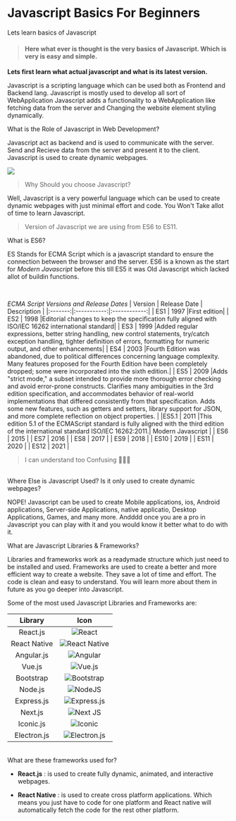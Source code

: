 # Javascript Basics For Beginners
 Lets learn basics of Javascript

> #### Here what ever is thought is the very basics of Javascript. Which is very is easy and simple.

**Lets first learn what actual javascript and what is its latest version.**

Javascript is a scripting language which can be used both as Frontend and Backend lang. Javascript is mostly used to develop all sort of WebApplication
Javascript adds a functionality to a WebApplication like fetching data from the server and Changing the website element styling dynamically.

What is the Role of Javascript in Web Development?

Javascript act as backend and is used to communicate with the server. Send and Recieve data from the server and present it to the client. Javascript is used to create dynamic webpages.

![]('https://media.istockphoto.com/photos/mountain-landscape-picture-id517188688?k=20&m=517188688&s=612x612&w=0&h=i38qBm2P-6V4vZVEaMy_TaTEaoCMkYhvLCysE7yJQ5Q=')

> Why Should you choose Javascript?

Well, Javascript is a very powerful language which can be used to create dynamic webpages with just minimal effort and code. You Won't Take allot of time to learn Javascript.

> Version of Javascript we are using from ES6 to ES11.

What is ES6?

ES Stands for ECMA Script which is a javascript standard to ensure the connection between the browser and the server. ES6 is a known as the start for _Modern Javascript_ before this till ES5 it was Old Javascript which lacked allot of buildin functions.

<br>

_ECMA Script Versions and Release Dates_
| Version | Release Date | Description |
|:-------:|:-----------:|:------------:|
| ES1 | 1997 |First edition|
| ES2 | 1998 |Editorial changes to keep the specification fully aligned with ISO/IEC 16262 international standard|
| ES3 | 1999 |Added regular expressions, better string handling, new control statements, try/catch exception handling, tighter definition of errors, formatting for numeric output, and other enhancements|
| ES4 | 2003 |Fourth Edition was abandoned, due to political differences concerning language complexity. Many features proposed for the Fourth Edition have been completely dropped; some were incorporated into the sixth edition.|
| ES5 | 2009 |Adds "strict mode," a subset intended to provide more thorough error checking and avoid error-prone constructs. Clarifies many ambiguities in the 3rd edition specification, and accommodates behavior of real-world implementations that differed consistently from that specification. Adds some new features, such as getters and setters, library support for JSON, and more complete reflection on object properties. |
|ES5.1 | 2011 |This edition 5.1 of the ECMAScript standard is fully aligned with the third edition of the international standard ISO/IEC 16262:2011.|
Modern Javascript |
| ES6 | 2015 |
| ES7 | 2016 |
| ES8 | 2017 |
| ES9 | 2018 |
| ES10 | 2019 |
| ES11 | 2020 |
| ES12 | 2021 |

<blockquote>I can understand too Confusing 🥵😢🤣</blockquote>

<br>
Where Else is Javascript Used? Is it only used to create dynamic webpages?

NOPE! Javascript can be used to create Mobile applications, ios, Android applications, Server-side Applications, native applicatio, Desktop Applications, Games, and many more. Andddd
once you are a pro in Javascript you can play with it and you would know it better what to do with it.

What are Javascript Libraries & Frameworks?

Libraries and frameworks work as a readymade structure which just need to be installed and used.
Frameworks are used to create a better and more efficient way to create a website. They save a lot of time and effort. The code is clean and easy to understand. You will learn more about them in future as you go deeper into Javascript.

Some of the most used Javascript Libraries and Frameworks are:

|   Library    |                                                            Icon                                                             |
| :----------: | :-------------------------------------------------------------------------------------------------------------------------: |
|   React.js   |        ![React](https://img.shields.io/badge/react-%2320232a.svg?style=for-the-badge&logo=react&logoColor=%2361DAFB)        |
| React Native | ![React Native](https://img.shields.io/badge/react_native-%2320232a.svg?style=for-the-badge&logo=react&logoColor=%2361DAFB) |
|  Angular.js  |       ![Angular](https://img.shields.io/badge/angular-%23DD0031.svg?style=for-the-badge&logo=angular&logoColor=white)       |
|    Vue.js    |      ![Vue.js](https://img.shields.io/badge/vuejs-%2335495e.svg?style=for-the-badge&logo=vuedotjs&logoColor=%234FC08D)      |
|  Bootstrap   |    ![Bootstrap](https://img.shields.io/badge/bootstrap-%23563D7C.svg?style=for-the-badge&logo=bootstrap&logoColor=white)    |
|   Node.js    |           ![NodeJS](https://img.shields.io/badge/node.js-6DA55F?style=for-the-badge&logo=node.js&logoColor=white)           |
|  Express.js  |  ![Express.js](https://img.shields.io/badge/express.js-%23404d59.svg?style=for-the-badge&logo=express&logoColor=%2361DAFB)  |
|   Next.js    |            ![Next JS](https://img.shields.io/badge/Next-black?style=for-the-badge&logo=next.js&logoColor=white)             |
|  Iconic.js   |            ![Iconic](https://img.shields.io/badge/Iconic-16B7FB?style=for-the-badge&logo=react&logoColor=black)             |
| Electron.js  |       ![Electron.js](https://img.shields.io/badge/Electron-191970?style=for-the-badge&logo=Electron&logoColor=white)        |

<br>
What are these frameworks used for?

- **React.js** : is used to create fully dynamic, animated, and interactive webpages.

- **React Native** : is used to create cross platform applications. Which means you just have to code for one platform and React native will automatically fetch the code for the rest other platform.
